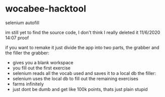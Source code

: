 # wocabee-hacktool
selenium autofill

im still yet to find the source code, I don't think I really deleted it
11/6/2020 14:07 proof

if you want to remake it just divide the app into two parts, the grabber and the filler
the grabber:
 - gives you a blank workspace
 - you fill out the first exercise
 - selenium reads all the vocab used and saves it to a local db
the filler:
 - selenium uses the local db to fill out the remaining exercises
 - farms infinitely
 - just dont be dumb and get like 100k points, thats just plain stupid
